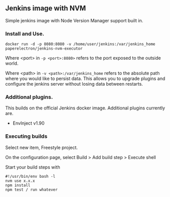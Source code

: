 ## Jenkins image with NVM

Simple jenkins image with Node Version Manager support built in.

### Install and Use.

```shell
docker run -d -p 8080:8080 -v /home/user/jenkins:/var/jenkins_home paperelectron/jenkins-nvm-executor
```

Where \<port> in  `-p <port>:8080>` refers to the port exposed to the outside world.

Where \<path> in `-v <path>:/var/jenkins_home` refers to the absolute path where you would like to persist data.  This allows you to upgrade plugins and configure the jenkins server without losing data between restarts.

### Additional plugins.

This builds on the official Jenkins docker image. Additional plugins currently are.

* EnvInject v1.90

### Executing builds

Select new item, Freestyle project.

On the configuration page, select Build > Add build step > Execute shell

Start your build steps with

```shell
#!/usr/bin/env bash -l
nvm use x.x.x
npm install 
npm test / run whatever
```
